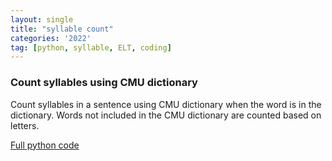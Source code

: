 ```yaml
---
layout: single
title: "syllable count"
categories: '2022'
tag: [python, syllable, ELT, coding]
---
```


### Count syllables using CMU dictionary 
Count syllables in a sentence using CMU dictionary when the word is in the dictionary. Words not included in the CMU dictionary are counted based on letters. 

[Full python code](https://github.com/linguistry/Python4Linguistics/blob/main/02_syllable_count.ipynb)

```python 


```



```python 

```
